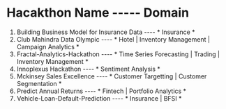# Hacakthon Name ----- Domain

1. Building Business Model for Insurance Data           ---- * Insurance *
2. Club Mahindra Data Olympic                           ---- * Hotel | Inventory Management | Campaign Analytics *
3. Fractal-Analytics-Hackathon                          ---- * Time Series Forecasting | Trading | Inventory Management *
4. Innoplexus Hackathon                                 ---- * Sentiment Analysis * 
5. Mckinsey Sales Excellence                            ---- * Customer Targetting | Customer Segmentation *
6. Predict Annual Returns                               ---- * Fintech | Portfolio Analytics *
7. Vehicle-Loan-Default-Prediction                      ---- * Insurance | BFSI *
